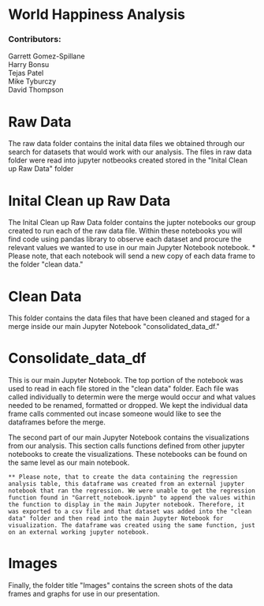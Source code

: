# World Happiness Analysis


### Contributors:                                                                                                                          
Garrett Gomez-Spillane                                                                                                                 
Harry Bonsu                                                                                                                            
Tejas Patel                                                                                                                            
Mike Tyburczy                                                                                                                          
David Thompson                                                                                                                         

# Raw Data
The raw data folder contains the inital data files we obtained through our search for datasets that would work with our analysis. The files in raw data folder were read into jupyter notbeooks created stored in the "Inital Clean up Raw Data" folder

# Inital Clean up Raw Data
The Inital Clean up Raw Data folder contains the jupter notebooks our group created to run each of the raw data file. Within these notebooks you will find code using pandas library to observe each dataset and procure the relevant values we wanted to use in our main Jupyter Notebook notebook.
    * Please note, that each notebook will send a new copy of each data frame to the folder "clean data."

# Clean Data
This folder contains the data files that have been cleaned and staged for a merge inside our main Jupyter Notebook "consolidated_data_df." 

# Consolidate_data_df
This is our main Jupyter Notebook. The top portion of the notebook was used to read in each file stored in the "clean data" folder. Each file was called individually to determin were the merge would occur and what values needed to be renamed, formatted or dropped. We kept the individual data frame calls commented out incase someone would like to see the dataframes before the merge.

The second part of our main Jupyter Notebook contains the visualizations from our analysis. This section calls functions defined from other jupyter notebooks to create the visualizations. These notebooks can be found on the same level as our main notebook.

    ** Please note, that to create the data containing the regression analysis table, this dataframe was created from an external jupyter notebook that ran the regression. We were unable to get the regression function found in "Garrett_notebook.ipynb" to append the values within the function to display in the main Jupyter notebook. Therefore, it was exported to a csv file and that dataset was added into the "clean data" folder and then read into the main Jupyter Notebook for visualization. The dataframe was created using the same function, just on an external working jupyter notebook.

# Images
Finally, the folder title "Images" contains the screen shots of the data frames and graphs for use in our presentation.

